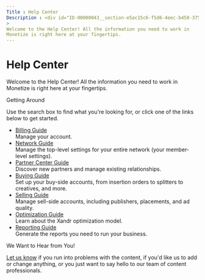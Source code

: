```yaml
---
Title : Help Center
Description : <div id="ID-00000043__section-e5ac15c6-f5d6-4eec-b458-375b3e417e2d"
>
Welcome to the Help Center! All the information you need to work in
Monetize is right here at your fingertips.
---
```



# Help Center



<div id="ID-00000043__section-e5ac15c6-f5d6-4eec-b458-375b3e417e2d"
>

Welcome to the Help Center! All the information you need to work in
Monetize is right here at your fingertips.

Getting Around

Use the search box to find what you're looking for, or click one of the
links below to get started.

- <a href="billing.html" class="xref">Billing Guide</a>  
  Manage your account.
- <a href="network-guide.html" class="xref">Network Guide</a>  
  Manage the top-level settings for your entire network (your
  member-level settings).
- <a href="partner-center-guide.html" class="xref">Partner Center
  Guide</a>  
  Discover new partners and manage existing relationships.
- <a href="buying-guide.html" class="xref">Buying Guide</a>  
  Set up your buy-side accounts, from insertion orders to splitters to
  creatives, and more.
- <a href="selling-guide.html" class="xref">Selling Guide</a>  
  Manage sell-side accounts, including publishers, placements, and ad
  quality.
- <a href="optimization-guide.html" class="xref">Optimization Guide</a>  
  Learn about the Xandr optimization model.
- <a href="reporting-guide.html" class="xref">Reporting Guide</a>  
  Generate the reports you need to run your business.



We Want to Hear from You!

<a href="mailto:feedback.docs@xandr.com" class="xref"
target="_blank">Let us know</a> if you run into problems with the
content, if you'd like us to add or change anything, or you just want to
say hello to our team of content professionals.




